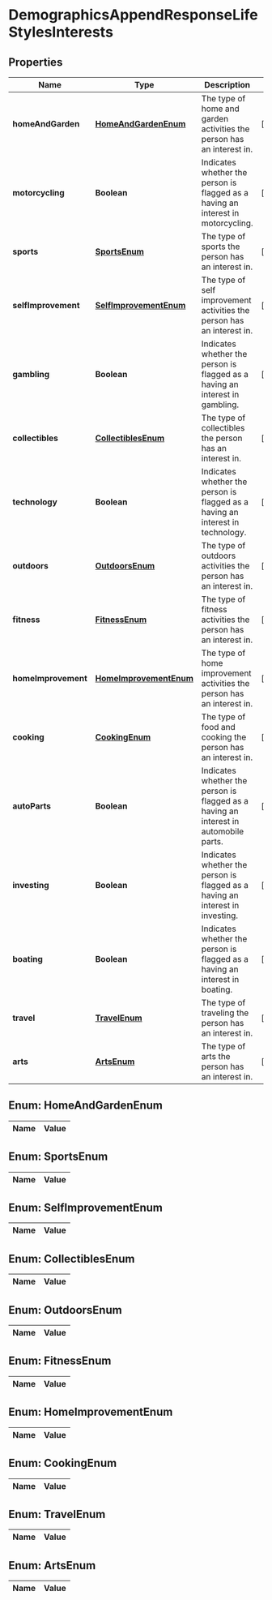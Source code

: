 

# DemographicsAppendResponseLifeStylesInterests

## Properties

Name | Type | Description | Notes
------------ | ------------- | ------------- | -------------
**homeAndGarden** | [**HomeAndGardenEnum**](#HomeAndGardenEnum) | The type of home and garden activities the person has an interest in. |  [optional]
**motorcycling** | **Boolean** | Indicates whether the person is flagged as a having an interest in motorcycling. |  [optional]
**sports** | [**SportsEnum**](#SportsEnum) | The type of sports the person has an interest in. |  [optional]
**selfImprovement** | [**SelfImprovementEnum**](#SelfImprovementEnum) | The type of self improvement activities the person has an interest in. |  [optional]
**gambling** | **Boolean** | Indicates whether the person is flagged as a having an interest in gambling. |  [optional]
**collectibles** | [**CollectiblesEnum**](#CollectiblesEnum) | The type of collectibles the person has an interest in. |  [optional]
**technology** | **Boolean** | Indicates whether the person is flagged as a having an interest in technology. |  [optional]
**outdoors** | [**OutdoorsEnum**](#OutdoorsEnum) | The type of outdoors activities the person has an interest in. |  [optional]
**fitness** | [**FitnessEnum**](#FitnessEnum) | The type of fitness activities the person has an interest in. |  [optional]
**homeImprovement** | [**HomeImprovementEnum**](#HomeImprovementEnum) | The type of home improvement activities the person has an interest in. |  [optional]
**cooking** | [**CookingEnum**](#CookingEnum) | The type of food and cooking the person has an interest in. |  [optional]
**autoParts** | **Boolean** | Indicates whether the person is flagged as a having an interest in automobile parts. |  [optional]
**investing** | **Boolean** | Indicates whether the person is flagged as a having an interest in investing. |  [optional]
**boating** | **Boolean** | Indicates whether the person is flagged as a having an interest in boating. |  [optional]
**travel** | [**TravelEnum**](#TravelEnum) | The type of traveling the person has an interest in. |  [optional]
**arts** | [**ArtsEnum**](#ArtsEnum) | The type of arts the person has an interest in. |  [optional]


## Enum: HomeAndGardenEnum

Name | Value
---- | -----


## Enum: SportsEnum

Name | Value
---- | -----


## Enum: SelfImprovementEnum

Name | Value
---- | -----


## Enum: CollectiblesEnum

Name | Value
---- | -----


## Enum: OutdoorsEnum

Name | Value
---- | -----


## Enum: FitnessEnum

Name | Value
---- | -----


## Enum: HomeImprovementEnum

Name | Value
---- | -----


## Enum: CookingEnum

Name | Value
---- | -----


## Enum: TravelEnum

Name | Value
---- | -----


## Enum: ArtsEnum

Name | Value
---- | -----




